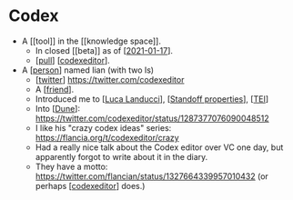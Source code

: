 # Codex

- A [[tool]] in the [[knowledge space]].
  - In closed [[beta]] as of [[2021-01-17]].
  - [[pull]] [[codexeditor]].
- A [[person]] named Iian (with two Is) 
  - [[twitter]] https://twitter.com/codexeditor
  - A [[friend]].
  - Introduced me to [[Luca Landucci]], [[Standoff properties]], [[TEI]]
  - Into [[Dune]]: https://twitter.com/codexeditor/status/1287377076090048512
  - I like his "crazy codex ideas" series: https://flancia.org/t/codexeditor/crazy
  - Had a really nice talk about the Codex editor over VC one day, but apparently forgot to write about it in the diary.
  - They have a motto: https://twitter.com/flancian/status/1327664339957010432 (or perhaps [[codexeditor]] does.)

[//begin]: # "Autogenerated link references for markdown compatibility"
[2021-01-17]: journal/2021-01-17 "2021-01-17"
[pull]: pull "Pull"
[codexeditor]: codexeditor "Codexeditor"
[person]: person "Person"
[twitter]: twitter "Twitter"
[friend]: friend "Friend"
[Luca Landucci]: luca-landucci "Luca Landucci"
[Standoff properties]: standoff-properties "Standoff Properties"
[TEI]: tei "Tei"
[Dune]: dune "Dune"
[//end]: # "Autogenerated link references"